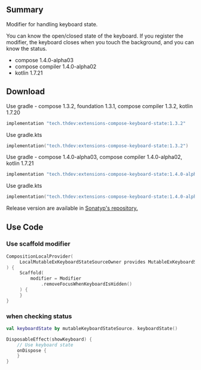 ## Summary

Modifier for handling keyboard state.

You can know the open/closed state of the keyboard.
If you register the modifier, the keyboard closes when you touch the background, and you can know the status.

- compose 1.4.0-alpha03
- compose compiler 1.4.0-alpha02
- kotlin 1.7.21

## Download

Use gradle - compose 1.3.2, foundation 1.3.1, compose compiler 1.3.2, kotlin 1.7.20

```groovy
implementation "tech.thdev:extensions-compose-keyboard-state:1.3.2"
```

Use gradle.kts

```kotlin
implementation("tech.thdev:extensions-compose-keyboard-state:1.3.2")
```

Use gradle - compose 1.4.0-alpha03, compose compiler 1.4.0-alpha02, kotlin 1.7.21

```groovy
implementation "tech.thdev:extensions-compose-keyboard-state:1.4.0-alpha03"
```

Use gradle.kts

```kotlin
implementation("tech.thdev:extensions-compose-keyboard-state:1.4.0-alpha03")
```

Release version are available in [Sonatyp's repository.](https://search.maven.org/search?q=tech.thdev)

## Use Code

### Use scaffold modifier

```kotlin
CompositionLocalProvider(
     LocalMutableExKeyboardStateSourceOwner provides MutableExKeyboardStateSource()
) {
     Scaffold(
         modifier = Modifier
             .removeFocusWhenKeyboardIsHidden()
     ) {
     }
}
```
 
### when checking status

```kotlin
val keyboardState by mutableKeyboardStateSource. keyboardState()

DisposableEffect(showKeyboard) {
    // Use keyboard state
    onDispose {
    }
}
```